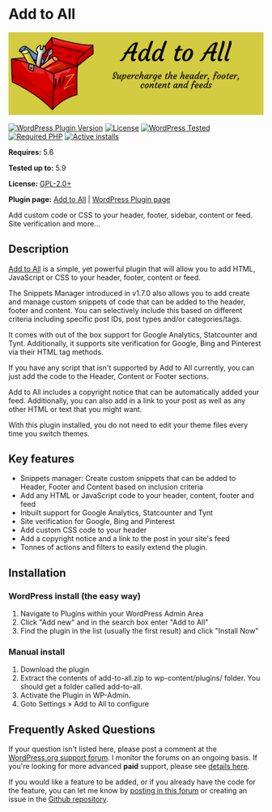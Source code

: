 # Add to All

![Add to All](https://raw.githubusercontent.com/WebberZone/add-to-all/master/wporg-assets/banner-1544x500.png)

[![WordPress Plugin Version](https://img.shields.io/wordpress/plugin/v/add-to-all.svg?style=flat-square)](https://wordpress.org/plugins/add-to-all/)
[![License](https://img.shields.io/badge/license-GPL_v2%2B-orange.svg?style=flat-square)](https://opensource.org/licenses/GPL-2.0)
[![WordPress Tested](https://img.shields.io/wordpress/v/add-to-all.svg?style=flat-square)](https://wordpress.org/plugins/add-to-all/)
[![Required PHP](https://img.shields.io/wordpress/plugin/required-php/add-to-all?style=flat-square)](https://wordpress.org/plugins/add-to-all/)
[![Active installs](https://img.shields.io/wordpress/plugin/installs/add-to-all?style=flat-square)](https://wordpress.org/plugins/add-to-all/)

__Requires:__ 5.6

__Tested up to:__ 5.9

__License:__ [GPL-2.0+](http://www.gnu.org/licenses/gpl-2.0.html)

__Plugin page:__ [Add to All](https://webberzone.com/plugins/add-to-all/) | [WordPress Plugin page](https://wordpress.org/plugins/add-to-all/)

Add custom code or CSS to your header, footer, sidebar, content or feed. Site verification and more...

## Description

[Add to All](https://webberzone.com/plugins/add-to-all/) is a simple, yet powerful plugin that will allow you to add HTML, JavaScript or CSS to your header, footer, content or feed.

The Snippets Manager introduced in v1.7.0 also allows you to add create and manage custom snippets of code that can be added to the header, footer and content. You can selectively include this based on different criteria including specific post IDs, post types and/or categories/tags.

It comes with out of the box support for Google Analytics, Statcounter and Tynt. Additionally, it supports site verification for Google, Bing and Pinterest via their HTML tag methods.

If you have any script that isn't supported by Add to All currently, you can just add the code to the Header, Content or Footer sections.

Add to All includes a copyright notice that can be automatically added your feed. Additionally, you can also add in a link to your post as well as any other HTML or text that you might want.

With this plugin installed, you do not need to edit your theme files every time you switch themes.

## Key features

* Snippets manager: Create custom snippets that can be added to Header, Footer and Content based on inclusion criteria
* Add any HTML or JavaScript code to your header, content, footer and feed
* Inbuilt support for Google Analytics, Statcounter and Tynt
* Site verification for Google, Bing and Pinterest
* Add custom CSS code to your header
* Add a copyright notice and a link to the post in your site's feed
* Tonnes of actions and filters to easily extend the plugin.

## Installation

### WordPress install (the easy way)

1. Navigate to Plugins within your WordPress Admin Area
2. Click "Add new" and in the search box enter "Add to All"
3. Find the plugin in the list (usually the first result) and click "Install Now"

### Manual install

1. Download the plugin
2. Extract the contents of add-to-all.zip to wp-content/plugins/ folder. You should get a folder called add-to-all.
3. Activate the Plugin in WP-Admin.
4. Goto Settings &raquo; Add to All to configure

## Frequently Asked Questions

If your question isn't listed here, please post a comment at the [WordPress.org support forum](https://wordpress.org/support/plugin/add-to-all). I monitor the forums on an ongoing basis. If you're looking for more advanced __paid__ support, please see [details here](https://webberzone.com/support/).

If you would like a feature to be added, or if you already have the code for the feature, you can let me know by [posting in this forum](https://wordpress.org/support/plugin/add-to-all) or creating an issue in the [Github repository](https://github.com/ajaydsouza/add-to-all/issues).

